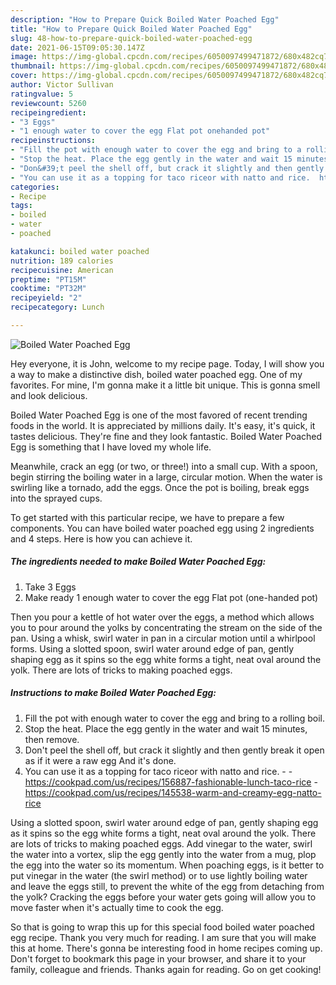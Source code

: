 ```yaml
---
description: "How to Prepare Quick Boiled Water Poached Egg"
title: "How to Prepare Quick Boiled Water Poached Egg"
slug: 48-how-to-prepare-quick-boiled-water-poached-egg
date: 2021-06-15T09:05:30.147Z
image: https://img-global.cpcdn.com/recipes/6050097499471872/680x482cq70/boiled-water-poached-egg-recipe-main-photo.jpg
thumbnail: https://img-global.cpcdn.com/recipes/6050097499471872/680x482cq70/boiled-water-poached-egg-recipe-main-photo.jpg
cover: https://img-global.cpcdn.com/recipes/6050097499471872/680x482cq70/boiled-water-poached-egg-recipe-main-photo.jpg
author: Victor Sullivan
ratingvalue: 5
reviewcount: 5260
recipeingredient:
- "3 Eggs"
- "1 enough water to cover the egg Flat pot onehanded pot"
recipeinstructions:
- "Fill the pot with enough water to cover the egg and bring to a rolling boil."
- "Stop the heat. Place the egg gently in the water and wait 15 minutes, then remove."
- "Don&#39;t peel the shell off, but crack it slightly and then gently break it open as if it were a raw egg And it&#39;s done."
- "You can use it as a topping for taco riceor with natto and rice.  https://cookpad.com/us/recipes/156887-fashionable-lunch-taco-rice https://cookpad.com/us/recipes/145538-warm-and-creamy-egg-natto-rice"
categories:
- Recipe
tags:
- boiled
- water
- poached

katakunci: boiled water poached 
nutrition: 189 calories
recipecuisine: American
preptime: "PT15M"
cooktime: "PT32M"
recipeyield: "2"
recipecategory: Lunch

---
```



![Boiled Water Poached Egg](https://img-global.cpcdn.com/recipes/6050097499471872/680x482cq70/boiled-water-poached-egg-recipe-main-photo.jpg)

Hey everyone, it is John, welcome to my recipe page. Today, I will show you a way to make a distinctive dish, boiled water poached egg. One of my favorites. For mine, I'm gonna make it a little bit unique. This is gonna smell and look delicious.

Boiled Water Poached Egg is one of the most favored of recent trending foods in the world. It is appreciated by millions daily. It's easy, it's quick, it tastes delicious. They're fine and they look fantastic. Boiled Water Poached Egg is something that I have loved my whole life.

Meanwhile, crack an egg (or two, or three!) into a small cup. With a spoon, begin stirring the boiling water in a large, circular motion. When the water is swirling like a tornado, add the eggs. Once the pot is boiling, break eggs into the sprayed cups.


To get started with this particular recipe, we have to prepare a few components. You can have boiled water poached egg using 2 ingredients and 4 steps. Here is how you can achieve it.

<!--inarticleads1-->

##### The ingredients needed to make Boiled Water Poached Egg:

1. Take 3 Eggs
1. Make ready 1 enough water to cover the egg Flat pot (one-handed pot)


Then you pour a kettle of hot water over the eggs, a method which allows you to pour around the yolks by concentrating the stream on the side of the pan. Using a whisk, swirl water in pan in a circular motion until a whirlpool forms. Using a slotted spoon, swirl water around edge of pan, gently shaping egg as it spins so the egg white forms a tight, neat oval around the yolk. There are lots of tricks to making poached eggs. 

<!--inarticleads2-->

##### Instructions to make Boiled Water Poached Egg:

1. Fill the pot with enough water to cover the egg and bring to a rolling boil.
1. Stop the heat. Place the egg gently in the water and wait 15 minutes, then remove.
1. Don&#39;t peel the shell off, but crack it slightly and then gently break it open as if it were a raw egg And it&#39;s done.
1. You can use it as a topping for taco riceor with natto and rice. -  - https://cookpad.com/us/recipes/156887-fashionable-lunch-taco-rice - https://cookpad.com/us/recipes/145538-warm-and-creamy-egg-natto-rice


Using a slotted spoon, swirl water around edge of pan, gently shaping egg as it spins so the egg white forms a tight, neat oval around the yolk. There are lots of tricks to making poached eggs. Add vinegar to the water, swirl the water into a vortex, slip the egg gently into the water from a mug, plop the egg into the water so its momentum. When poaching eggs, is it better to put vinegar in the water (the swirl method) or to use lightly boiling water and leave the eggs still, to prevent the white of the egg from detaching from the yolk? Cracking the eggs before your water gets going will allow you to move faster when it&#39;s actually time to cook the egg. 

So that is going to wrap this up for this special food boiled water poached egg recipe. Thank you very much for reading. I am sure that you will make this at home. There's gonna be interesting food in home recipes coming up. Don't forget to bookmark this page in your browser, and share it to your family, colleague and friends. Thanks again for reading. Go on get cooking!
